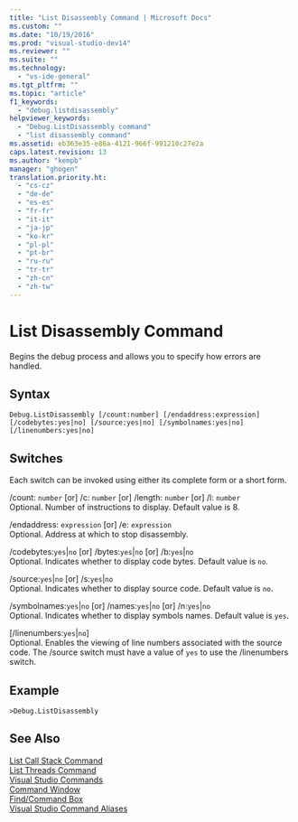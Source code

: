 ```yaml
---
title: "List Disassembly Command | Microsoft Docs"
ms.custom: ""
ms.date: "10/19/2016"
ms.prod: "visual-studio-dev14"
ms.reviewer: ""
ms.suite: ""
ms.technology: 
  - "vs-ide-general"
ms.tgt_pltfrm: ""
ms.topic: "article"
f1_keywords: 
  - "debug.listdisassembly"
helpviewer_keywords: 
  - "Debug.ListDisassembly command"
  - "list disassembly command"
ms.assetid: eb363e35-e86a-4121-966f-991210c27e2a
caps.latest.revision: 13
ms.author: "kempb"
manager: "ghogen"
translation.priority.ht: 
  - "cs-cz"
  - "de-de"
  - "es-es"
  - "fr-fr"
  - "it-it"
  - "ja-jp"
  - "ko-kr"
  - "pl-pl"
  - "pt-br"
  - "ru-ru"
  - "tr-tr"
  - "zh-cn"
  - "zh-tw"
---
```

# List Disassembly Command
Begins the debug process and allows you to specify how errors are handled.  
  
## Syntax  
  
```  
Debug.ListDisassembly [/count:number] [/endaddress:expression]  
[/codebytes:yes|no] [/source:yes|no] [/symbolnames:yes|no]  
[/linenumbers:yes|no]  
```  
  
## Switches  
 Each switch can be invoked using either its complete form or a short form.  
  
 /count: `number` [or] /c: `number` [or] /length: `number` [or] /l: `number`  
 Optional. Number of instructions to display. Default value is 8.  
  
 /endaddress: `expression` [or] /e: `expression`  
 Optional. Address at which to stop disassembly.  
  
 /codebytes:`yes`&#124;`no` [or] /bytes:`yes`&#124;`no` [or] /b:`yes`&#124;`no`  
 Optional. Indicates whether to display code bytes. Default value is `no`.  
  
 /source:`yes`&#124;`no` [or] /s:`yes`&#124;`no`  
 Optional. Indicates whether to display source code. Default value is `no`.  
  
 /symbolnames:`yes`&#124;`no` [or] /names:`yes`&#124;`no` [or] /n:`yes`&#124;`no`  
 Optional. Indicates whether to display symbols names. Default value is `yes`.  
  
 [/linenumbers:`yes`&#124;`no`]  
 Optional. Enables the viewing of line numbers associated with the source code. The /source switch must have a value of `yes` to use the /linenumbers switch.  
  
## Example  
  
```  
>Debug.ListDisassembly  
```  
  
## See Also  
 [List Call Stack Command](../reference/list-call-stack-command.md)   
 [List Threads Command](../reference/list-threads-command.md)   
 [Visual Studio Commands](../reference/visual-studio-commands.md)   
 [Command Window](../reference/command-window.md)   
 [Find/Command Box](../ide/find-command-box.md)   
 [Visual Studio Command Aliases](../reference/visual-studio-command-aliases.md)